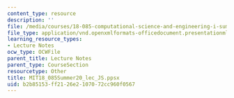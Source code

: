 ```yaml
---
content_type: resource
description: ''
file: /media/courses/18-085-computational-science-and-engineering-i-summer-2020/b2b85153ff2126e2107072cc960f0567_MIT18_085Summer20_lec_JS.ppsx
file_type: application/vnd.openxmlformats-officedocument.presentationml.slideshow
learning_resource_types:
- Lecture Notes
ocw_type: OCWFile
parent_title: Lecture Notes
parent_type: CourseSection
resourcetype: Other
title: MIT18_085Summer20_lec_JS.ppsx
uid: b2b85153-ff21-26e2-1070-72cc960f0567
---
```

